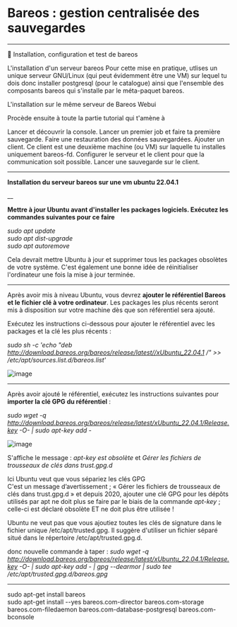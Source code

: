 # Bareos : gestion centralisée des sauvegardes   

___

🔬 Installation, configuration et test de bareos

L'installation d'un serveur bareos
Pour cette mise en pratique, utlises un unique serveur GNU/Linux (qui peut évidemment être une VM) sur lequel tu dois donc installer postgresql (pour le catalogue) ainsi que l'ensemble des composants bareos qui s'installe par le méta-paquet bareos.

L'installation sur le même serveur de Bareos Webui

Procède ensuite à toute la partie tutorial qui t'amène à

Lancer et découvrir la console.
Lancer un premier job et faire ta première sauvegarde.
Faire une restauration des données sauvegardées.
Ajouter un client. Ce client est une deuxième machine (ou VM) sur laquelle tu installes uniquement bareos-fd.
Configurer le serveur et le client pour que la communication soit possible.
Lancer une sauvegarde sur le client.

___

**Installation du serveur bareos sur une vm ubuntu 22.04.1**  

__

**Mettre à jour Ubuntu avant d'installer les packages logiciels. Exécutez les commandes suivantes pour ce faire**    
 
_sudo apt update_   
_sudo apt dist-upgrade_   
_sudo apt autoremove_   

Cela devrait mettre Ubuntu à jour et supprimer tous les packages obsolètes de votre système. C'est également une bonne idée de réinitialiser l'ordinateur une fois la mise à jour terminée.
____

Après avoir mis à niveau Ubuntu, vous devrez **ajouter le référentiel Bareos et le fichier clé à votre ordinateur**. Les packages les plus récents seront mis à disposition sur votre machine dès que son référentiel sera ajouté.   

Exécutez les instructions ci-dessous pour ajouter le référentiel avec les packages et la clé les plus récents :   

_sudo sh -c 'echo "deb http://download.bareos.org/bareos/release/latest//xUbuntu_22.04.1 /" >> /etc/apt/sources.list.d/bareos.list'_

![image](https://github.com/techerbeatrice/Bareos_Gestion_centralisee_des_sauvegardes/assets/138071140/9a82dbc2-825e-4bc5-b075-586b9b5f4af2)

____

Après avoir ajouté le référentiel, exécutez les instructions suivantes pour **importer la clé GPG du référentiel** :   

_sudo wget -q http://download.bareos.org/bareos/release/latest/xUbuntu_22.04.1/Release.key -O- | sudo apt-key add -_  

![image](https://github.com/techerbeatrice/Bareos_Gestion_centralisee_des_sauvegardes/assets/138071140/ec25c298-b700-4c08-9630-cec878917d55)

S'affiche le message : _apt-key est obsolète_ et _Gérer les fichiers de trousseaux de clés dans trust.gpg.d_  

Ici Ubuntu veut que vous sépariez les clés GPG   
C'est un message d’avertissement ; « Gérer les fichiers de trousseaux de clés dans trust.gpg.d » et depuis 2020, ajouter une clé GPG pour les dépôts utilisés par apt ne doit plus se faire par le biais de la commande _apt-key_ ; celle-ci est déclaré obsolète ET ne doit plus être utilisée ! 

Ubuntu ne veut pas que vous ajoutiez toutes les clés de signature dans le fichier unique /etc/apt/trusted.gpg. Il suggère d'utiliser un fichier séparé situé dans le répertoire /etc/apt/trusted.gpg.d.   

donc nouvelle commande à taper : _sudo wget -q http://download.bareos.org/bareos/release/latest/xUbuntu_22.04.1/Release.key -O- | sudo apt-key add - | gpg --dearmor | sudo tee /etc/apt/trusted.gpg.d/bareos.gpg_  


____

sudo apt-get install bareos   
sudo apt-get install --yes bareos.com-director bareos.com-storage bareos.com-filedaemon bareos.com-database-postgresql bareos.com-bconsole   


